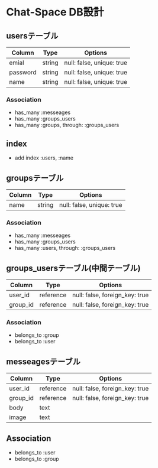 # Chat-Space DB設計
## usersテーブル
|Column|Type|Options|
|------|----|-------|
|emial|string|null: false, unique: true|
|password|string|null: false, unique: true|
|name|string|null: false, unique: true|
### Association
- has_many :messeages
- has_many :groups_users
- has_many :groups,  through:  :groups_users
## index
- add index :users,  :name

## groupsテーブル
|Column|Type|Options|
|------|----|-------|
|name|string|null: false, unique: true|
### Association
- has_many :messeages
- has_many :groups_users
- has_many :users,  through:  :groups_users

## groups_usersテーブル(中間テーブル)
|Column|Type|Options|
|------|----|-------|
|user_id|reference|null: false, foreign_key: true|
|group_id|reference|null: false, foreign_key: true|
### Association
- belongs_to :group
- belongs_to :user

## messeagesテーブル
|Column|Type|Options|
|------|----|-------|
|user_id|reference|null: false, foreign_key: true|
|group_id|reference|null: false, foreign_key: true|
|body|text||
|image|text||
## Association
- belongs_to :user
- belongs_to :group









